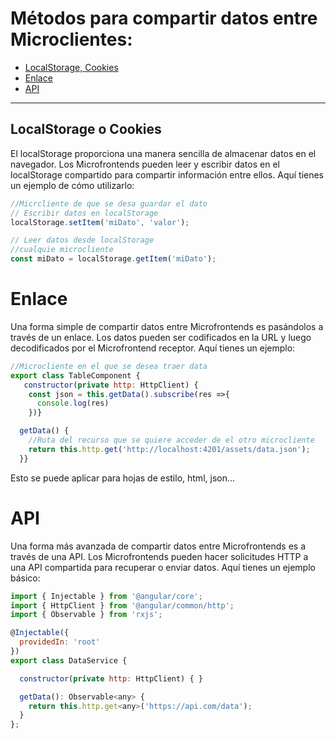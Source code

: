 # Métodos para compartir datos entre Microclientes:

- [LocalStorage, Cookies](#localstorage)
- [Enlace](#enlace)
- [API](#api)
---

## LocalStorage o Cookies

El localStorage proporciona una manera sencilla de almacenar datos en el navegador. Los Microfrontends pueden leer y escribir datos en el localStorage compartido para compartir información entre ellos. Aquí tienes un ejemplo de cómo utilizarlo:

```javascript
//Micrcliente de que se desa guardar el dato
// Escribir datos en localStorage
localStorage.setItem('miDato', 'valor');

// Leer datos desde localStorage
//cualquie microcliente
const miDato = localStorage.getItem('miDato');
```


# Enlace

Una forma simple de compartir datos entre Microfrontends es pasándolos a través de un enlace. Los datos pueden ser codificados en la URL y luego decodificados por el Microfrontend receptor. Aquí tienes un ejemplo:

```javascript
//Microcliente en el que se desea traer data
export class TableComponent {
   constructor(private http: HttpClient) {
    const json = this.getData().subscribe(res =>{
      console.log(res)
    })}

  getData() {
    //Ruta del recurso que se quiere acceder de el otro microcliente
    return this.http.get('http://localhost:4201/assets/data.json');
  }}

```

Esto se puede aplicar para hojas de estilo, html, json...

# API

Una forma más avanzada de compartir datos entre Microfrontends es a través de una API. Los Microfrontends pueden hacer solicitudes HTTP a una API compartida para recuperar o enviar datos. Aquí tienes un ejemplo básico:

```javascript
import { Injectable } from '@angular/core';
import { HttpClient } from '@angular/common/http';
import { Observable } from 'rxjs';

@Injectable({
  providedIn: 'root'
})
export class DataService {

  constructor(private http: HttpClient) { }

  getData(): Observable<any> {
    return this.http.get<any>('https://api.com/data');
  }
};
```
